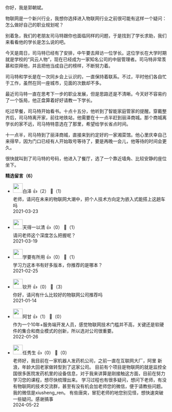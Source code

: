 你好，我是郭朝斌。

物联网是一个新兴行业，我想你选择进入物联网行业之前很可能有这样一个疑问：怎么做好自己的职业规划呢？

别着急，我们的老朋友司马特跟你也面临同样的问题，于是找到了学长求助，我们来看看他的学长是怎么说的吧。

今天是周日，司马特已经有了安排，中午要去拜访一位学长。这位学长在大学时期就是学校的“风云人物”，现在已经成为一家知名公司的中层管理者。司马特非常羡慕和崇拜他，并且把他当成自己的榜样，不断努力着。

司马特和学长是在一次同乡会上认识的，一直保持着联系。不过，平时他们各自忙于工作，虽然在同一座城市，见面的次数却不多。

最近司马特一直在思考下一步的职业发展，但是思路还是不清晰。今天好不容易约了一个饭局，他正盘算着好好请教一下学长。

吃过早餐，司马特开始看书。十点十五分，他听到了智能家庭管家的提醒。穿戴整齐后，司马特离开家，前往地铁站，他需要在十一点半赶到丽泽商城。那个商城离学长的家不远，司马特特意选在了那里，希望给学长省点时间。

十一点半，司马特到了丽泽商城，直接来到约定好的一家湘菜馆。他心里庆幸自己来得早，因为门口已经有人开始取号等待了，要是再晚一会儿，他等待的时间会更久。

很快就叫到了司马特的号码，他进入了餐厅，选了一个靠近墙角、比较安静的座位坐下。
<div><strong>精选留言（6）</strong></div><ul>
<li><img src="https://static001.geekbang.org/account/avatar/00/1c/2c/38/e4114500.jpg" width="30px"><span>白泽</span> 👍（2） 💬（1）<div>老师，请问在未来的物联网大潮中，把个人技术方向定为嵌入式能搭上这趟车吗</div>2021-03-23</li><br/><li><img src="https://static001.geekbang.org/account/avatar/00/11/62/fd/711df44c.jpg" width="30px"><span>天得一以清</span> 👍（0） 💬（1）<div>请问老师这个深度怎么把握呢？</div>2021-03-19</li><br/><li><img src="https://static001.geekbang.org/account/avatar/00/16/12/f4/1bf8568e.jpg" width="30px"><span>学要有所用</span> 👍（0） 💬（1）<div>学习力这本书有好多版本，你推荐的是哪本？</div>2021-02-25</li><br/><li><img src="https://static001.geekbang.org/account/avatar/00/11/41/7d/21f7f458.jpg" width="30px"><span>钦开</span> 👍（0） 💬（3）<div>你好，请问有什么比较好的物联网公司推荐吗</div>2021-01-14</li><br/><li><img src="https://static001.geekbang.org/account/avatar/00/10/24/33/bcf37f50.jpg" width="30px"><span>阿甘</span> 👍（1） 💬（0）<div>作为一个10年+服务端开发人员，感觉物联网技术门槛并不高，关键还是软硬件的集合和商业模式的创新，所以选对公司很重要。</div>2022-01-26</li><br/><li><img src="https://static001.geekbang.org/account/avatar/00/17/62/64/b9a6976d.jpg" width="30px"><span>任秀生</span> 👍（0） 💬（0）<div>老师好，我目前在一家机器人发药机公司，之前一直在互联网大厂，阿里 新浪，年龄大回老家做转型到了这家公司。
目前有个项目是物联网的就是监控全国很多医院发药机里的设备信息，对于我来讲算是刚接触这方面，目前在努力学习您的课程，想尽快梳理出来。
学习过程也有很多疑问，想问下老师，有没有物联网的技术交流群，甚至有没有机会加老师您的微信，便于请教些问题。我的微信是xiusheng_ren。
有些唐突，冒犯老师的地您别见怪，想快速突破一些疑问。感谢搞事</div>2024-05-22</li><br/>
</ul>